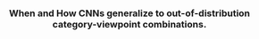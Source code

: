 <div align="center">
<h3>When and How CNNs generalize to out-of-distribution category-viewpoint combinations.</h3>
